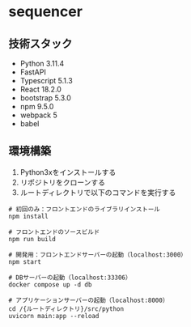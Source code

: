 # sequencer

## 技術スタック

- Python 3.11.4
- FastAPI
- Typescript 5.1.3
- React 18.2.0
- bootstrap 5.3.0
- npm 9.5.0
- webpack 5
- babel
  
## 環境構築

1. Python3xをインストールする
2. リポジトリをクローンする
3. ルートディレクトリで以下のコマンドを実行する

```
# 初回のみ：フロントエンドのライブラリインストール
npm install

# フロントエンドのソースビルド
npm run build

# 開発用：フロントエンドサーバーの起動（localhost:3000）
npm start

# DBサーバーの起動（localhost:33306）
docker compose up -d db

# アプリケーションサーバーの起動（localhost:8000）
cd /{ルートディレクトリ}/src/python
uvicorn main:app --reload
```